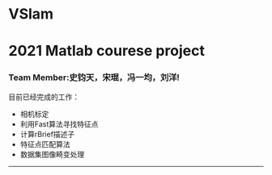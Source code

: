 # VSlam
# 2021 Matlab courese project
### Team Member:史钧天，宋琨，冯一均，刘洋!
目前已经完成的工作：
- 相机标定
- 利用Fast算法寻找特征点
- 计算rBrief描述子
- 特征点匹配算法
- 数据集图像畸变处理
---
